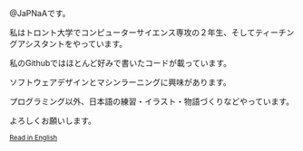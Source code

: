 @JaPNaAです。

私はトロント大学でコンピューターサイエンス専攻の２年生、そしてティーチングアシスタントをやっています。

私のGithubではほとんど好みで書いたコードが載っています。

ソフトウェアデザインとマシンラーニングに興味があります。

プログラミング以外、日本語の練習・イラスト・物語づくりなどやっています。

よろしくお願いします。

<sub> [Read in English](./README.md) </sub>
